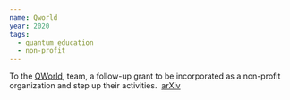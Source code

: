 ```yaml
---
name: Qworld
year: 2020
tags:
  - quantum education
  - non-profit
---
```

To the [QWorld](https://qworld.lu.lv/), team, a follow-up grant to be incorporated as a non-profit organization and step up their activities.  [arXiv](https://arxiv.org/abs/2010.13552)

